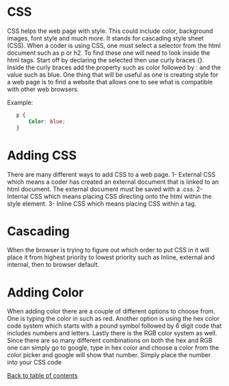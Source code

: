 # CSS

CSS helps the web page with style. This could include color, background images, font style and much more. It stands for cascading style sheet (CSS). When a coder is using CSS, one must select a selector from the html document such as p or h2. To find these one will need to look inside the html tags. Start off by declaring the selected then use curly braces {}. Inside the curly braces add the property such as color followed by : and the value such as blue. One thing that will be useful as one is creating style for a web page is to find a website that allows one to see what is compatible with other web browsers.

Example: 
 ```css
    p {
	    Color: blue;	
    }
```


# Adding CSS

There are many different ways to add CSS to a web page.
1- External CSS which means a coder has created an external document that is linked to an html document. The external document must be saved with a .css.
2- Internal CSS which means placing CSS directing onto the html within the style element.
3- Inline CSS which means placing CSS within a tag.

# Cascading

When the browser is trying to figure out which order to put CSS in it will place it from highest priority to lowest priority such as Inline, external and internal, then to browser default.

# Adding Color

When adding color there are a couple of different options to choose from. One is typing the color in such as red. Another option is using the hex color code system which starts with a pound symbol followed by 6 digit code that includes numbers and letters. Lastly there is the RGB color system as well. Since there are so many different combinations on both the hex and RGB one can simply go to google, type in hex color and choose a color from the color picker and google will show that number. Simply place the number into your CSS code

[Back to table of contents](README.md)
